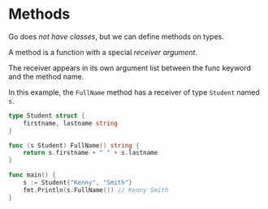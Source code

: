 # Methods

Go does *not have classes*, but we can define methods on types.

A method is a function with a special *receiver argument*.

The receiver appears in its own argument list between the func keyword and the method name.

In this example, the `FullName` method has a receiver of type `Student` named `s`.

```go
type Student struct {
	firstname, lastname string
}

func (s Student) FullName() string {
	return s.firstname + " " + s.lastname
}

func main() {
	s := Student{"Kenny", "Smith"}
	fmt.Println(s.FullName()) // Kenny Smith
}
```
